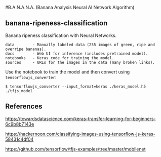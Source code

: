 #B.A.N.A.N.A. (Banana Analysis Neural AI Network Algorithm)
## banana-ripeness-classification
Banana ripeness classification with Neural Networks.

```text
data        - Manually labeled data (255 images of green, ripe and overripe bananas).
docs        - Web UI for inference (includes pretrained model).
notebooks   - Keras code for training the model.
sources     - URLs for the images in the data (many broken links).
```

Use the notebook to train the model and then convert using `tensorflowjs_converter`:

```text
$ tensorflowjs_converter --input_format=keras ./keras_model.h5 ./tfjs_model
```

## References
https://towardsdatascience.com/keras-transfer-learning-for-beginners-6c9b8b7143e

https://hackernoon.com/classifying-images-using-tensorflow-js-keras-58431c4df04

https://github.com/tensorflow/tfjs-examples/tree/master/mobilenet
